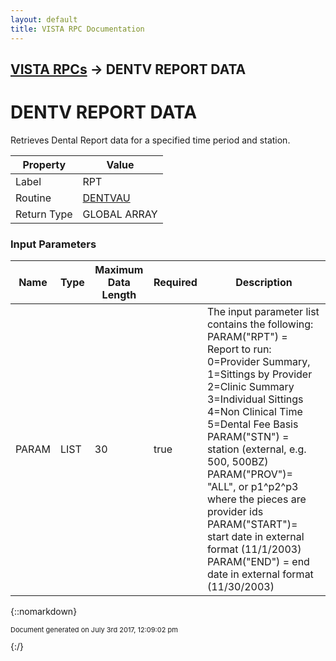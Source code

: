 ```yaml
---
layout: default
title: VISTA RPC Documentation
---
```


## [VISTA RPCs](TableOfContents) &#8594; DENTV REPORT DATA
# DENTV REPORT DATA

Retrieves Dental Report data for a specified time period and station. 

Property | Value
--- | ---
Label | RPT
Routine | [DENTVAU](http://code.osehra.org/dox/Routine_DENTVAU_source.html)
Return Type | GLOBAL ARRAY


### Input Parameters

Name | Type | Maximum Data Length | Required | Description
--- | --- | --- | --- | ---
PARAM | LIST | 30 | true | The input parameter list contains the following:  PARAM(&quot;RPT&quot;) &#x3D; Report to run:              0&#x3D;Provider Summary,  1&#x3D;Sittings by Provider              2&#x3D;Clinic Summary     3&#x3D;Individual Sittings              4&#x3D;Non Clinical Time  5&#x3D;Dental Fee Basis  PARAM(&quot;STN&quot;) &#x3D; station (external, e.g. 500, 500BZ)  PARAM(&quot;PROV&quot;)&#x3D; &quot;ALL&quot;, or p1^p2^p3 where the pieces are provider ids  PARAM(&quot;START&quot;)&#x3D; start date in external format (11/1/2003)  PARAM(&quot;END&quot;) &#x3D; end date in external format (11/30/2003)



{::nomarkdown} <br/><p style="font-size: 11px">Document generated on July 3rd 2017, 12:09:02 pm</p>{:/}